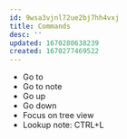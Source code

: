 ```yaml
---
id: 9wsa3vjnl72ue2bj7hh4vxj
title: Commands
desc: ''
updated: 1670280638239
created: 1670277469522
---
```



- Go to
- Go to note
- Go up
- Go down
- Focus on tree view
- Lookup note: CTRL+L